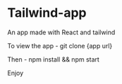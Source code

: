 # Tailwind-app

An app made with React and tailwind

To view the app - git clone {app url}

Then - npm install && npm start

Enjoy
